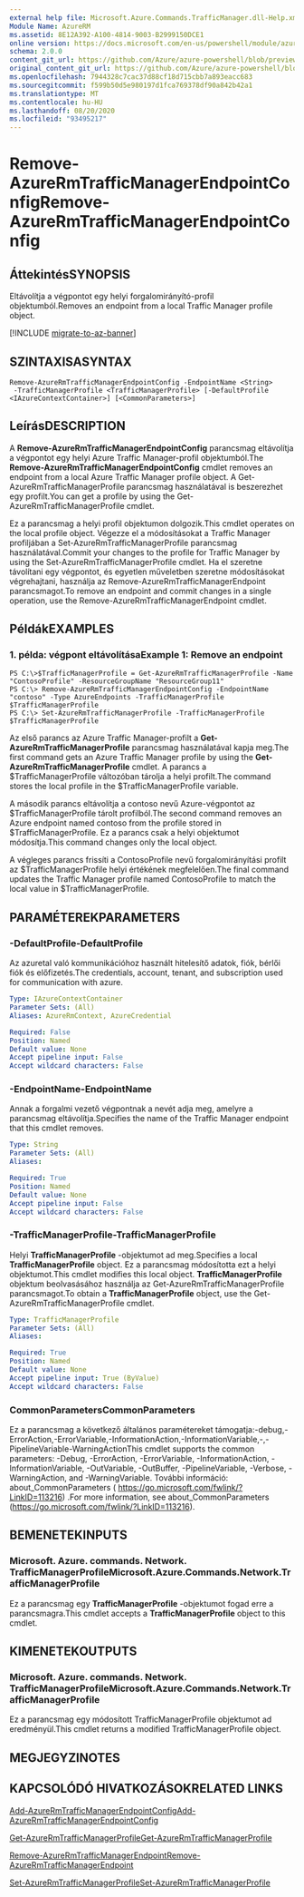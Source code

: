 ```yaml
---
external help file: Microsoft.Azure.Commands.TrafficManager.dll-Help.xml
Module Name: AzureRM
ms.assetid: 8E12A392-A100-4814-9003-B2999150DCE1
online version: https://docs.microsoft.com/en-us/powershell/module/azurerm.trafficmanager/remove-azurermtrafficmanagerendpointconfig
schema: 2.0.0
content_git_url: https://github.com/Azure/azure-powershell/blob/preview/src/ResourceManager/TrafficManager/Commands.TrafficManager2/help/Remove-AzureRmTrafficManagerEndpointConfig.md
original_content_git_url: https://github.com/Azure/azure-powershell/blob/preview/src/ResourceManager/TrafficManager/Commands.TrafficManager2/help/Remove-AzureRmTrafficManagerEndpointConfig.md
ms.openlocfilehash: 7944328c7cac37d88cf18d715cbb7a893eacc683
ms.sourcegitcommit: f599b50d5e980197d1fca769378df90a842b42a1
ms.translationtype: MT
ms.contentlocale: hu-HU
ms.lasthandoff: 08/20/2020
ms.locfileid: "93495217"
---
```

# <span data-ttu-id="0e917-101">Remove-AzureRmTrafficManagerEndpointConfig</span><span class="sxs-lookup"><span data-stu-id="0e917-101">Remove-AzureRmTrafficManagerEndpointConfig</span></span>

## <span data-ttu-id="0e917-102">Áttekintés</span><span class="sxs-lookup"><span data-stu-id="0e917-102">SYNOPSIS</span></span>
<span data-ttu-id="0e917-103">Eltávolítja a végpontot egy helyi forgalomirányító-profil objektumból.</span><span class="sxs-lookup"><span data-stu-id="0e917-103">Removes an endpoint from a local Traffic Manager profile object.</span></span>

[!INCLUDE [migrate-to-az-banner](../../includes/migrate-to-az-banner.md)]

## <span data-ttu-id="0e917-104">SZINTAXISA</span><span class="sxs-lookup"><span data-stu-id="0e917-104">SYNTAX</span></span>

```
Remove-AzureRmTrafficManagerEndpointConfig -EndpointName <String>
 -TrafficManagerProfile <TrafficManagerProfile> [-DefaultProfile <IAzureContextContainer>] [<CommonParameters>]
```

## <span data-ttu-id="0e917-105">Leírás</span><span class="sxs-lookup"><span data-stu-id="0e917-105">DESCRIPTION</span></span>
<span data-ttu-id="0e917-106">A **Remove-AzureRmTrafficManagerEndpointConfig** parancsmag eltávolítja a végpontot egy helyi Azure Traffic Manager-profil objektumból.</span><span class="sxs-lookup"><span data-stu-id="0e917-106">The **Remove-AzureRmTrafficManagerEndpointConfig** cmdlet removes an endpoint from a local Azure Traffic Manager profile object.</span></span>
<span data-ttu-id="0e917-107">A Get-AzureRmTrafficManagerProfile parancsmag használatával is beszerezhet egy profilt.</span><span class="sxs-lookup"><span data-stu-id="0e917-107">You can get a profile by using the Get-AzureRmTrafficManagerProfile cmdlet.</span></span>

<span data-ttu-id="0e917-108">Ez a parancsmag a helyi profil objektumon dolgozik.</span><span class="sxs-lookup"><span data-stu-id="0e917-108">This cmdlet operates on the local profile object.</span></span>
<span data-ttu-id="0e917-109">Végezze el a módosításokat a Traffic Manager profiljában a Set-AzureRmTrafficManagerProfile parancsmag használatával.</span><span class="sxs-lookup"><span data-stu-id="0e917-109">Commit your changes to the profile for Traffic Manager by using the Set-AzureRmTrafficManagerProfile cmdlet.</span></span>
<span data-ttu-id="0e917-110">Ha el szeretne távolítani egy végpontot, és egyetlen műveletben szeretne módosításokat végrehajtani, használja az Remove-AzureRmTrafficManagerEndpoint parancsmagot.</span><span class="sxs-lookup"><span data-stu-id="0e917-110">To remove an endpoint and commit changes in a single operation, use the Remove-AzureRmTrafficManagerEndpoint cmdlet.</span></span>

## <span data-ttu-id="0e917-111">Példák</span><span class="sxs-lookup"><span data-stu-id="0e917-111">EXAMPLES</span></span>

### <span data-ttu-id="0e917-112">1. példa: végpont eltávolítása</span><span class="sxs-lookup"><span data-stu-id="0e917-112">Example 1: Remove an endpoint</span></span>
```
PS C:\>$TrafficManagerProfile = Get-AzureRmTrafficManagerProfile -Name "ContosoProfile" -ResourceGroupName "ResourceGroup11"
PS C:\> Remove-AzureRmTrafficManagerEndpointConfig -EndpointName "contoso" -Type AzureEndpoints -TrafficManagerProfile $TrafficManagerProfile 
PS C:\> Set-AzureRmTrafficManagerProfile -TrafficManagerProfile $TrafficManagerProfile
```

<span data-ttu-id="0e917-113">Az első parancs az Azure Traffic Manager-profilt a **Get-AzureRmTrafficManagerProfile** parancsmag használatával kapja meg.</span><span class="sxs-lookup"><span data-stu-id="0e917-113">The first command gets an Azure Traffic Manager profile by using the **Get-AzureRmTrafficManagerProfile** cmdlet.</span></span>
<span data-ttu-id="0e917-114">A parancs a $TrafficManagerProfile változóban tárolja a helyi profilt.</span><span class="sxs-lookup"><span data-stu-id="0e917-114">The command stores the local profile in the $TrafficManagerProfile variable.</span></span>

<span data-ttu-id="0e917-115">A második parancs eltávolítja a contoso nevű Azure-végpontot az $TrafficManagerProfile tárolt profilból.</span><span class="sxs-lookup"><span data-stu-id="0e917-115">The second command removes an Azure endpoint named contoso from the profile stored in $TrafficManagerProfile.</span></span>
<span data-ttu-id="0e917-116">Ez a parancs csak a helyi objektumot módosítja.</span><span class="sxs-lookup"><span data-stu-id="0e917-116">This command changes only the local object.</span></span>

<span data-ttu-id="0e917-117">A végleges parancs frissíti a ContosoProfile nevű forgalomirányítási profilt az $TrafficManagerProfile helyi értékének megfelelően.</span><span class="sxs-lookup"><span data-stu-id="0e917-117">The final command updates the Traffic Manager profile named ContosoProfile to match the local value in $TrafficManagerProfile.</span></span>

## <span data-ttu-id="0e917-118">PARAMÉTEREK</span><span class="sxs-lookup"><span data-stu-id="0e917-118">PARAMETERS</span></span>

### <span data-ttu-id="0e917-119">-DefaultProfile</span><span class="sxs-lookup"><span data-stu-id="0e917-119">-DefaultProfile</span></span>
<span data-ttu-id="0e917-120">Az azuretal való kommunikációhoz használt hitelesítő adatok, fiók, bérlői fiók és előfizetés.</span><span class="sxs-lookup"><span data-stu-id="0e917-120">The credentials, account, tenant, and subscription used for communication with azure.</span></span>

```yaml
Type: IAzureContextContainer
Parameter Sets: (All)
Aliases: AzureRmContext, AzureCredential

Required: False
Position: Named
Default value: None
Accept pipeline input: False
Accept wildcard characters: False
```

### <span data-ttu-id="0e917-121">-EndpointName</span><span class="sxs-lookup"><span data-stu-id="0e917-121">-EndpointName</span></span>
<span data-ttu-id="0e917-122">Annak a forgalmi vezető végpontnak a nevét adja meg, amelyre a parancsmag eltávolítja.</span><span class="sxs-lookup"><span data-stu-id="0e917-122">Specifies the name of the Traffic Manager endpoint that this cmdlet removes.</span></span>

```yaml
Type: String
Parameter Sets: (All)
Aliases: 

Required: True
Position: Named
Default value: None
Accept pipeline input: False
Accept wildcard characters: False
```

### <span data-ttu-id="0e917-123">-TrafficManagerProfile</span><span class="sxs-lookup"><span data-stu-id="0e917-123">-TrafficManagerProfile</span></span>
<span data-ttu-id="0e917-124">Helyi **TrafficManagerProfile** -objektumot ad meg.</span><span class="sxs-lookup"><span data-stu-id="0e917-124">Specifies a local **TrafficManagerProfile** object.</span></span>
<span data-ttu-id="0e917-125">Ez a parancsmag módosította ezt a helyi objektumot.</span><span class="sxs-lookup"><span data-stu-id="0e917-125">This cmdlet modifies this local object.</span></span>
<span data-ttu-id="0e917-126">**TrafficManagerProfile** objektum beolvasásához használja az Get-AzureRmTrafficManagerProfile parancsmagot.</span><span class="sxs-lookup"><span data-stu-id="0e917-126">To obtain a **TrafficManagerProfile** object, use the Get-AzureRmTrafficManagerProfile cmdlet.</span></span>

```yaml
Type: TrafficManagerProfile
Parameter Sets: (All)
Aliases: 

Required: True
Position: Named
Default value: None
Accept pipeline input: True (ByValue)
Accept wildcard characters: False
```

### <span data-ttu-id="0e917-127">CommonParameters</span><span class="sxs-lookup"><span data-stu-id="0e917-127">CommonParameters</span></span>
<span data-ttu-id="0e917-128">Ez a parancsmag a következő általános paramétereket támogatja:-debug,-ErrorAction,-ErrorVariable,-InformationAction,-InformationVariable,-,-PipelineVariable-WarningAction</span><span class="sxs-lookup"><span data-stu-id="0e917-128">This cmdlet supports the common parameters: -Debug, -ErrorAction, -ErrorVariable, -InformationAction, -InformationVariable, -OutVariable, -OutBuffer, -PipelineVariable, -Verbose, -WarningAction, and -WarningVariable.</span></span> <span data-ttu-id="0e917-129">További információ: about_CommonParameters ( https://go.microsoft.com/fwlink/?LinkID=113216) .</span><span class="sxs-lookup"><span data-stu-id="0e917-129">For more information, see about_CommonParameters (https://go.microsoft.com/fwlink/?LinkID=113216).</span></span>

## <span data-ttu-id="0e917-130">BEMENETEK</span><span class="sxs-lookup"><span data-stu-id="0e917-130">INPUTS</span></span>

### <span data-ttu-id="0e917-131">Microsoft. Azure. commands. Network. TrafficManagerProfile</span><span class="sxs-lookup"><span data-stu-id="0e917-131">Microsoft.Azure.Commands.Network.TrafficManagerProfile</span></span>
<span data-ttu-id="0e917-132">Ez a parancsmag egy **TrafficManagerProfile** -objektumot fogad erre a parancsmagra.</span><span class="sxs-lookup"><span data-stu-id="0e917-132">This cmdlet accepts a **TrafficManagerProfile** object to this cmdlet.</span></span>

## <span data-ttu-id="0e917-133">KIMENETEK</span><span class="sxs-lookup"><span data-stu-id="0e917-133">OUTPUTS</span></span>

### <span data-ttu-id="0e917-134">Microsoft. Azure. commands. Network. TrafficManagerProfile</span><span class="sxs-lookup"><span data-stu-id="0e917-134">Microsoft.Azure.Commands.Network.TrafficManagerProfile</span></span>
<span data-ttu-id="0e917-135">Ez a parancsmag egy módosított TrafficManagerProfile objektumot ad eredményül.</span><span class="sxs-lookup"><span data-stu-id="0e917-135">This cmdlet returns a modified TrafficManagerProfile object.</span></span>

## <span data-ttu-id="0e917-136">MEGJEGYZI</span><span class="sxs-lookup"><span data-stu-id="0e917-136">NOTES</span></span>

## <span data-ttu-id="0e917-137">KAPCSOLÓDÓ HIVATKOZÁSOK</span><span class="sxs-lookup"><span data-stu-id="0e917-137">RELATED LINKS</span></span>

[<span data-ttu-id="0e917-138">Add-AzureRmTrafficManagerEndpointConfig</span><span class="sxs-lookup"><span data-stu-id="0e917-138">Add-AzureRmTrafficManagerEndpointConfig</span></span>](./Add-AzureRmTrafficManagerEndpointConfig.md)

[<span data-ttu-id="0e917-139">Get-AzureRmTrafficManagerProfile</span><span class="sxs-lookup"><span data-stu-id="0e917-139">Get-AzureRmTrafficManagerProfile</span></span>](./Get-AzureRmTrafficManagerProfile.md)

[<span data-ttu-id="0e917-140">Remove-AzureRmTrafficManagerEndpoint</span><span class="sxs-lookup"><span data-stu-id="0e917-140">Remove-AzureRmTrafficManagerEndpoint</span></span>](./Remove-AzureRmTrafficManagerEndpoint.md)

[<span data-ttu-id="0e917-141">Set-AzureRmTrafficManagerProfile</span><span class="sxs-lookup"><span data-stu-id="0e917-141">Set-AzureRmTrafficManagerProfile</span></span>](./Set-AzureRmTrafficManagerProfile.md)


